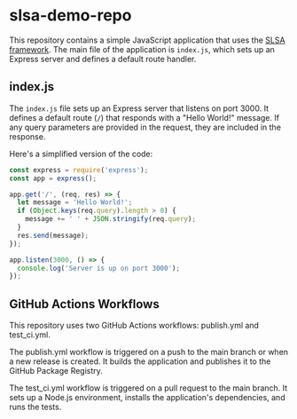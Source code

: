 # slsa-demo-repo

This repository contains a simple JavaScript application that uses the [SLSA framework](https://slsa.dev/). The main file of the application is `index.js`, which sets up an Express server and defines a default route handler.

## index.js

The `index.js` file sets up an Express server that listens on port 3000. It defines a default route (`/`) that responds with a "Hello World!" message. If any query parameters are provided in the request, they are included in the response.

Here's a simplified version of the code:

```javascript
const express = require('express');
const app = express();

app.get('/', (req, res) => {
  let message = 'Hello World!';
  if (Object.keys(req.query).length > 0) {
    message += ' ' + JSON.stringify(req.query);
  }
  res.send(message);
});

app.listen(3000, () => {
  console.log('Server is up on port 3000');
});
```

## GitHub Actions Workflows

This repository uses two GitHub Actions workflows: publish.yml and test_ci.yml.

The publish.yml workflow is triggered on a push to the main branch or when a new release is created. It builds the application and publishes it to the GitHub Package Registry.

The test_ci.yml workflow is triggered on a pull request to the main branch. It sets up a Node.js environment, installs the application's dependencies, and runs the tests.
